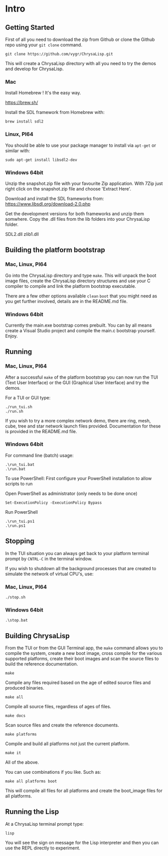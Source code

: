 # Intro

## Getting Started

First of all you need to download the zip from Github or clone the Github repo
using your `git clone` command.

```code
git clone https://github.com/vygr/ChrysaLisp.git
```

This will create a ChrysaLisp directory with all you need to try the demos and
develop for ChrysaLisp.

### Mac

Install Homebrew ! It's the easy way.

https://brew.sh/

Install the SDL framework from Homebrew with:

```code
brew install sdl2
```

### Linux, PI64

You should be able to use your package manager to install via `apt-get` or
similar with:

```code
sudo apt-get install libsdl2-dev
```

### Windows 64bit

Unzip the snapshot.zip file with your favourite Zip application. With 7Zip just
right click on the snapshot.zip file and choose 'Extract Here'.

Download and install the SDL frameworks from:
https://www.libsdl.org/download-2.0.php

Get the development versions for both frameworks and unzip them somwhere. Copy
the .dll files from the lib folders into your ChrysaLisp folder.

SDL2.dll
zlib1.dll

## Building the platform bootstrap

### Mac, Linux, PI64

Go into the ChrysaLisp directory and type `make`. This will unpack the boot
image files, create the ChrysaLisp directory structures and use your C compiler
to compile and link the platform bootstrap executable.

There are a few other options available `clean` `boot` that you might need as
you get further involved, details are in the README.md file.

### Windows 64bit

Currently the main.exe bootstrap comes prebuilt. You can by all means create a
Visual Studio project and compile the main.c bootstrap yourself. Enjoy.

## Running

### Mac, Linux, PI64

After a successful `make` of the platform bootstrap you can now run the TUI
(Text User Interface) or the GUI (Graphical User Interface) and try the demos.

For a TUI or GUI type:

```code
./run_tui.sh
./run.sh
```

If you wish to try a more complex network demo, there are ring, mesh, cube,
tree and star network launch files provided. Documentation for these is
provided in the README.md file.

### Windows 64bit

For command line (batch) usage:

```code
.\run_tui.bat
.\run.bat
```

To use PowerShell:
First configure your PowerShell installation to allow scripts to run

Open PowerShell as administrator (only needs to be done once)

```code
Set-ExecutionPolicy -ExecutionPolicy Bypass
```

Run PowerShell

```code
.\run_tui.ps1
.\run.ps1
```

## Stopping

In the TUI situation you can always get back to your platform terminal prompt
by `CNTRL-C` in the terminal window.

If you wish to shutdown all the background processes that are created to
simulate the network of virtual CPU's, use:

### Mac, Linux, PI64

```code
./stop.sh
```

### Windows 64bit

```code
.\stop.bat
```

## Building ChrysaLisp

From the TUI or from the GUI Terminal app, the `make` command allows you to
compile the system, create a new boot image, cross compile for the various
supported platforms, create their boot images and scan the source files to
build the reference documentation.

```code
make
```

Compile any files required based on the age of edited source files and produced
binaries.

```code
make all
```

Compile all source files, regardless of ages of files.

```code
make docs
```

Scan source files and create the reference documents.

```code
make platforms
```

Compile and build all platforms not just the current platform.

```code
make it
```

All of the above.

You can use combinations if you like. Such as:

```code
make all platforms boot
```

This will compile all files for all platforms and create the boot_image files
for all platforms.

## Running the Lisp

At a ChrysaLisp terminal prompt type:

```code
lisp
```

You will see the sign on message for the Lisp interpreter and then you can use
the REPL directly to experiment.
